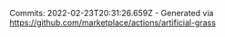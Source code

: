 Commits: 2022-02-23T20:31:26.659Z - Generated via https://github.com/marketplace/actions/artificial-grass
<br>
